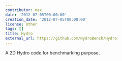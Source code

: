 ```yaml
---
contributor: max
date: '2012-07-05T00:00:00'
creation_date: '2012-07-05T00:00:00'
license: Other
tags: []
title: Hydro
external_url: https://github.com/HydroBench/Hydro
---
```


A 2D Hydro code for benchmarking purpose.
